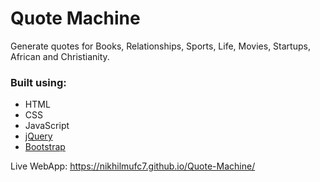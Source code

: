 # Quote Machine

Generate quotes for Books, Relationships, Sports, Life, Movies, Startups, African and Christianity.

### Built using:
* HTML
* CSS
* JavaScript
* [jQuery](https://jquery.com/)
* [Bootstrap](http://getbootstrap.com/)

Live WebApp: https://nikhilmufc7.github.io/Quote-Machine/
